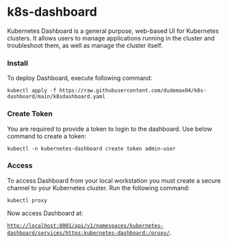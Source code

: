 # k8s-dashboard
Kubernetes Dashboard is a general purpose, web-based UI for Kubernetes clusters. It allows users to manage applications running in the cluster and troubleshoot them, as well as manage the cluster itself.

### Install

To deploy Dashboard, execute following command:

```shell
kubectl apply -f https://raw.githubusercontent.com/dudemax04/k8s-dashboard/main/k8sdashboard.yaml
```
### Create Token

You are required to provide a token to login to the dashboard. Use below command to create a token:

```shell
kubectl -n kubernetes-dashboard create token admin-user
```

### Access

To access Dashboard from your local workstation you must create a secure channel to your Kubernetes cluster. Run the following command:

```shell
kubectl proxy
```
Now access Dashboard at:

[`http://localhost:8001/api/v1/namespaces/kubernetes-dashboard/services/https:kubernetes-dashboard:/proxy/`](
http://localhost:8001/api/v1/namespaces/kubernetes-dashboard/services/https:kubernetes-dashboard:/proxy/).

